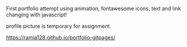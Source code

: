 First portfolio attempt using animation, fontawesome icons, text and link changing with javascript!

profile picture is temporary for assignment.

https://ramia128.github.io/portfolio-gitpages/
